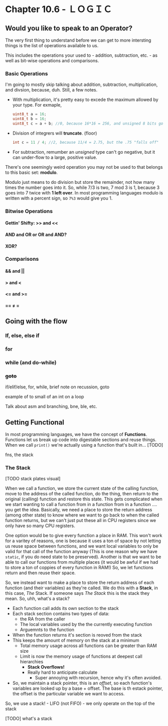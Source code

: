# Chapter 10.6 - ＬＯＧＩＣ

## Would you like to speak to an Operator?

The very first thing to understand before we can get to more intersting things is the list of operations available to us.

This includes the operations your used to - addition, subtraction, etc. - as well as bit-wise operations and comparisons.

### Basic Operations

I'm going to mostly skip talking about addition, subtraction, multiplication, and divsion, because, duh. Still, a few notes.

* With multiplication, it's pretty easy to excede the maximum allowed by your type. For exmaple,

  ```c
  uint8_t a = 16;
  uint8_t b = 16;
  uint8_t c = a + b; //0, because 16*16 = 256, and unsigned 8 bits goes from 0 to 255
  ```

* Division of integrers will **truncate**. (floor)

  ```c
  int c = 11 / 4; //2, because 11/4 = 2.75, but the .75 "falls off"
  ```

* For subtraction, remumber an *unsigned* type can't go negative, but it can under-flow to a large, positive value.

There's one seemingly weird operation you may not be used to that belongs to this basic set: **modulo**.

Modulo just means to do division but store the remainder, not how many times the number goes into it. So, while 7/3 is two, 7 mod 3 is 1, because 3 goes into 7 twice with **1 left over**. In most programming languages modulo is written with a percent sign, so `7%3` would give you 1.

### Bitwise Operations

#### Gettin' Shifty: >> and <<



#### AND and OR or OR and AND?



#### XOR?



### Comparisons

#### && and ||



#### > and <



#### <= and >= 



#### == ≠ =



## Going with the flow

### If, else, else if



### for



### while (and do-while)



### ~~goto~~



if/elif/else, for, while, brief note on recussion, goto

example of to small of an int on a loop

Talk about asm and branching, bne, ble, etc.

## Getting Functional

In most programming languages, we have the concept of **Functions**. Functions let us break up code into digestable sections and reuse things. When we call `print()` we're actually using a function that's built in... [TODO]

fns, the stack

### The Stack

[TODO stack plates visual]

When we call a function, we store the current state of the calling function, move to the address of the called function, do the thing, then return to the original (calling) function and restore this state. This gets complicated when we start wanting to call a function from in a function from in a function .... you get the idea. Basically, we need a place to store the return address (among other state) to know where we want to go back to when the called function returns, but we can't just put these all in CPU registers since we only have so many CPU registers.

One option would be to give every function a place in RAM. This won't work for a varitey of reasons, one is because it uses a ton of space by not letting us reuse space between functions, and we want local variables to only be valid for that call of the function anyway (This is one reason why we have `static`, if you do need state to be preserved). Another is that we want to be able to call our functions from multiple places (it would be awful if we had to store a ton of coppies of every function in RAM!) So, we let functions return and then reuse their space.

So, we instead want to make a place to store the return address of each function (and their variables) as they're called. We do this with a **Stack**, in this case, *The* Stack. If someone says *The Stack* this is the stack they mean. So, uhh, what's a stack?

* Each function call adds its own section to the stack
* Each stack section contains two types of data:
  * the RA from the caller
  * The local variables used by the the currently executing function
  * Arguemnts to the function
* When the function returns it's section is reoved from the stack
* This keeps the amount of memory on the stack at a minimum
  * Total memory usage across all functions can be greater than RAM size
  * Limit is now the memory usage of functions at deepest call hierarchies
    * **Stack Overflows!**
    * Really hard to anticipate calculate
      * Super annoying with recursion, hence why it's often avoided.
* So, we maintain a stack pointer, this is an *offset*, so each function's variables are looked up by a base + offset. The base is th estack pointer, the offset is the particular variable we want to access.

 So, we use a stack! - LIFO (not FIFO) - we only operate on the top of the stack

[TODO] what's a stack